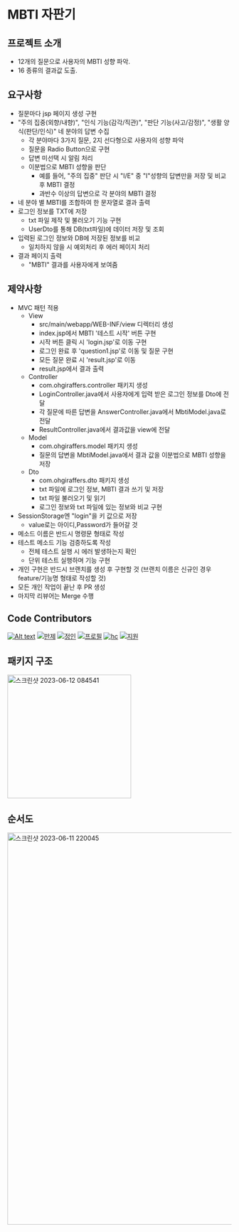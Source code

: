 # MBTI 자판기

## 프로젝트 소개
- 12개의 질문으로 사용자의 MBTI 성향 파악.
- 16 종류의 결과값 도출.

## 요구사항
- 질문마다 jsp 페이지 생성 구현
- "주의 집중(외향/내향)", "인식 기능(감각/직관)", "판단 기능(사고/감정)", "생활 양식(판단/인식)" 네 분야의 답변 수집
  - 각 분야마다 3가지 질문, 2지 선다형으로 사용자의 성향 파악
  - 질문을 Radio Button으로 구현
  - 답변 미선택 시 알림 처리
  - 이분법으로 MBTI 성향을 판단
    - 예를 들어, "주의 집중" 판단 시 "I/E" 중 "I"성향의 답변만을 저장 및 비교 후 MBTI 결정
    - 과반수 이상의 답변으로 각 분야의 MBTI 결정
- 네 분야 별 MBTI를 조합하여 한 문자열로 결과 출력
- 로그인 정보를 TXT에 저장
  - txt 파일 제작 및 불러오기 기능 구현
  - UserDto를 통해 DB(txt파일)에 데이터 저장 및 조회
- 입력된 로그인 정보와 DB에 저장된 정보를 비교
  - 일치하지 않을 시 예외처리 후 에러 페이지 처리
- 결과 페이지 출력
  - "MBTI" 결과를 사용자에게 보여줌

## 제약사항
- MVC 패턴 적용
  - View
    - src/main/webapp/WEB-INF/view 디렉터리 생성
    - index.jsp에서 MBTI '테스트 시작' 버튼 구현
    - 시작 버튼 클릭 시 'login.jsp'로 이동 구현
    - 로그인 완료 후 'question1.jsp'로 이동 및 질문 구현
    - 모든 질문 완료 시 'result.jsp'로 이동
    - result.jsp에서 결과 출력
  - Controller
    - com.ohgiraffers.controller 패키지 생성
    - LoginController.java에서 사용자에게 입력 받은 로그인 정보를 Dto에 전달
    - 각 질문에 따른 답변을 AnswerController.java에서 MbtiModel.java로 전달
    - ResultController.java에서 결과값을 view에 전달
  - Model
    - com.ohgiraffers.model 패키지 생성
    - 질문의 답변을 MbtiModel.java에서 결과 값을 이분법으로 MBTI 성향을 저장
  - Dto
    - com.ohgiraffers.dto 패키지 생성
    - txt 파일에 로그인 정보, MBTI 결과 쓰기 및 저장
    - txt 파일 불러오기 및 읽기
    - 로그인 정보와 txt 파일에 있는 정보와 비교 구현
- SessionStorage엔 "login"을 키 값으로 저장
  - value로는 아이디,Password가 들어갈 것  
- 메소드 이름은 반드시 명령문 형태로 작성
- 테스트 메소드 기능 검증하도록 작성
  - 전체 테스트 실행 시 에러 발생하는지 확인
  - 단위 테스트 실행하며 기능 구현
- 개인 구현은 반드시 브랜치를 생성 후 구현할 것
  (브랜치 이름은 신규인 경우 feature/기능명 형태로 작성할 것)
- 모든 개인 작업이 끝난 후 PR 생성
- 마지막 리뷰어는 Merge 수행

## Code Contributors
[![Alt text](https://avatars.githubusercontent.com/u/88484476?v=4)](https://github.com/Dylan-SonJungin)
[![만제](https://github.com/MTVS-Server/finalProject/assets/115992753/37d42016-533d-49b8-8ddf-e14da44b73de)](https://github.com/fakerdeft)
[![정인](https://github.com/MTVS-Server/finalProject/assets/115992753/724963ce-07c5-4455-a79d-ed7880cefa69)](https://github.com/Dylan-SonJungin)
[![프로필](https://github.com/MTVS-Server/finalProject/assets/115992753/abf6044e-d223-479d-8deb-b7ea9eea8438)](https://github.com/Subak-Uncle)
[![hc](https://github.com/MTVS-Server/finalProject/assets/115992753/0caef1d9-2f2a-45ea-8e32-7f232f5be6c7)](https://github.com/ahnichan)
[![지원](https://github.com/MTVS-Server/finalProject/assets/115992753/ea43fb46-297e-4be3-89ac-4060d98029f4)](https://github.com/jiwon11)


## 패키지 구조
<img width="278" alt="스크린샷 2023-06-12 084541" src="https://github.com/MTVS-Server/finalProject/assets/88484476/fd5695f3-81f8-4d02-a492-73d3290ea75b">


## 순서도

<img width="882" alt="스크린샷 2023-06-11 220045" src="https://github.com/MTVS-Server/finalProject/assets/88484476/3db2e48e-4e52-412d-92de-69a461d745d1">


